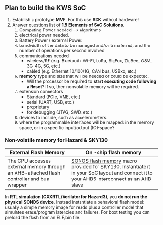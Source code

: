 
## Plan to build the KWS SoC
1. Establish a prototype **MVP**. For this use **SDK** without hardware!
2. Answer questions list of **1.5 Elements of SoC Solutions**.
	1. Computing Power needed -->  algorithms
	2. electrical power needed.
	3. Battery Power / external Power.
	4. bandwidth of the data to be managed and/or transferred, and the number of operations per second involved
	5. communications needed
		- wireless/RF (e.g. Bluetooth, Wi-Fi, LoRa, SigFox, ZigBee, GSM, 3G, 4G, 5G, etc.)
		- cabled (e.g. Ethernet 10/100/1G, CAN bus, USBxx, etc.)
	6. **memory** type and size that will be needed or could be expected.
		- Will the processor be required to **start executing code following a Reset**? If so, then nonvolatile memory will be required.
	7. extension connectors
		- Standard (PCIe, VME, etc.)
		- serial (UART, USB, etc.)
		- proprietary
		- for debugging (JTAG, SWD, etc.)
	8. devices to include, such as accelerometers.
	9. where the programmable interfaces will be mapped: in the memory space, or in a specific input/output (IO)-space?


### Non-volatile memory for Hazard & SKY130
| External Flash Memory                                                                     | On -chip flash memory                                                                                                                                                                                             |
| ----------------------------------------------------------------------------------------- | ----------------------------------------------------------------------------------------------------------------------------------------------------------------------------------------------------------------- |
| The CPU accesses external memory through an AHB-attached flash controller and bus wrapper | [SONOS flash memory](https://skywater-pdk.readthedocs.io/en/main/rules/device-details.html) macro provided for SKY130. Instantiate it in your SoC layout and connect it to your AHB5 interconnect as an AHB slave |
In **RTL simulation (CXXRTL/Verilator for Hazard3)**, you **do not run the physical SONOS device**. Instead instantiate a behavioral flash model: usually a simple memory image for reads plus a controller model that simulates erase/program latencies and failures. For boot testing you can preload the flash from an ELF/bin file.